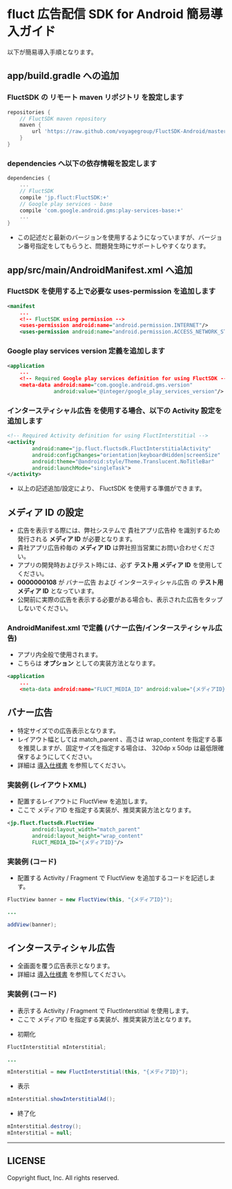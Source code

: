 # fluct 広告配信 SDK for Android 簡易導入ガイド
以下が簡易導入手順となります。

## app/build.gradle への追加
### FluctSDK の リモート maven リポジトリ を設定します
```gradle
repositories {
    // FluctSDK maven repository
    maven {
        url 'https://raw.github.com/voyagegroup/FluctSDK-Android/master/m2/repository/'
    }
}
```

### dependencies へ以下の依存情報を設定します
```gradle
dependencies {
    ...
    // FluctSDK
    compile 'jp.fluct:FluctSDK:+'
    // Google play services - base
    compile 'com.google.android.gms:play-services-base:+'
    ...
}
```
- この記述だと最新のバージョンを使用するようになっていますが、バージョン番号指定をしてもらうと、問題発生時にサポートしやすくなります。

## app/src/main/AndroidManifest.xml へ追加
### FluctSDK を使用する上で必要な uses-permission を追加します
```xml
<manifest
    ...
    <!-- FluctSDK using permission -->
    <uses-permission android:name="android.permission.INTERNET"/>
    <uses-permission android:name="android.permission.ACCESS_NETWORK_STATE"/>
```

### Google play services version 定義を追加します
```xml
<application
    ...
    <!-- Required Google play services definition for using FluctSDK -->
    <meta-data android:name="com.google.android.gms.version"
               android:value="@integer/google_play_services_version"/>
```

### インタースティシャル広告 を使用する場合、以下の Activity 設定を追加します
```xml
<!-- Required Activity definition for using FluctInterstitial -->
<activity
        android:name="jp.fluct.fluctsdk.FluctInterstitialActivity"
        android:configChanges="orientation|keyboardHidden|screenSize"
        android:theme="@android:style/Theme.Translucent.NoTitleBar"
        android:launchMode="singleTask">
</activity>
```

- 以上の記述追加/設定により、 FluctSDK を使用する準備ができます。

## メディア ID の設定
- 広告を表示する際には、弊社システムで 貴社アプリ広告枠 を識別するため発行される **メディア ID** が必要となります。
- 貴社アプリ広告枠毎の **メディア ID** は弊社担当営業にお問い合わせください。
- アプリの開発時およびテスト時には、必ず **テスト用 メディア ID** を使用してください。
- **0000000108** が バナー広告 および インタースティシャル広告 の **テスト用 メディア ID** となっています。
- 公開前に実際の広告を表示する必要がある場合も、表示された広告をタップしないでください。

### AndroidManifest.xml で定義 (バナー広告/インタースティシャル広告)
- アプリ内全般で使用されます。
- こちらは **オプション** としての実装方法となります。
```xml
<application
    ...
    <meta-data android:name="FLUCT_MEDIA_ID" android:value="{メディアID}"/>
```

## バナー広告
- 特定サイズでの広告表示となります。
- レイアウト幅としては match_parent 、高さは wrap_content を指定する事を推奨しますが、固定サイズを指定する場合は、 320dp x 50dp は最低限確保するようにしてください。
- 詳細は [導入仕様書](fluct広告配信SDK導入仕様書.pdf) を参照してください。

### 実装例 (レイアウトXML)

- 配置するレイアウトに FluctView を追加します。
- ここで メディアID を指定する実装が、推奨実装方法となります。

```xml
<jp.fluct.fluctsdk.FluctView
        android:layout_width="match_parent"
        android:layout_height="wrap_content"
		FLUCT_MEDIA_ID="{メディアID}"/>
```

### 実装例 (コード)

- 配置する Activity / Fragment で FluctView を追加するコードを記述します。

```java
FluctView banner = new FluctView(this, "{メディアID}");

...

addView(banner);
```

## インタースティシャル広告
- 全画面を覆う広告表示となります。
- 詳細は [導入仕様書](fluct広告配信SDK導入仕様書.pdf) を参照してください。

### 実装例 (コード)

- 表示する Activity / Fragment で FluctInterstitial を使用します。
- ここで メディアID を指定する実装が、推奨実装方法となります。

* 初期化
```java
FluctInterstitial mInterstitial;

...

mInterstitial = new FluctInterstitial(this, "{メディアID}");
```

- 表示
```java
mInterstitial.showInterstitialAd();
```

- 終了化
```java
mInterstitial.destroy();
mInterstitial = null;
```

---
## LICENSE
Copyright fluct, Inc. All rights reserved.
